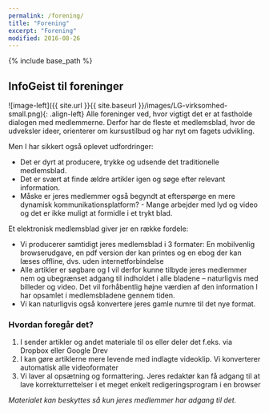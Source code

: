 ```yaml
---
permalink: /forening/
title: "Forening"
excerpt: "Forening"
modified: 2016-08-26
---
```


{% include base_path %}

## InfoGeist til foreninger

![image-left]({{ site.url }}{{ site.baseurl }}/images/LG-virksomhed-small.png){: .align-left}
Alle foreninger ved, hvor vigtigt det er at fastholde dialogen med medlemmerne. Derfor har de fleste et medlemsblad, hvor de udveksler ideer, orienterer om kursustilbud og har nyt om fagets udvikling.

Men I har sikkert også oplevet udfordringer:

- Det er dyrt at producere, trykke og udsende det traditionelle medlemsblad.
- Det er svært at finde ældre artikler igen og søge efter relevant information.
- Måske er jeres medlemmer også begyndt at efterspørge en mere dynamisk kommunikationsplatform? - Mange arbejder med lyd og video og det er ikke muligt at formidle i et trykt blad.

Et elektronisk medlemsblad giver jer en række fordele:
- Vi producerer samtidigt jeres medlemsblad i 3 formater: En mobilvenlig browserudgave, en pdf version der kan printes og en ebog der kan læses offline, dvs. uden internetforbindelse
- Alle artikler er søgbare og I vil derfor kunne tilbyde jeres medlemmer nem og ubegrænset adgang til indholdet i alle bladene – naturligvis med billeder og video. Det vil forhåbentlig højne værdien af den information I har opsamlet i medlemsbladene gennem tiden.
- Vi kan naturligvis også konvertere jeres gamle numre til det nye format.

### Hvordan foregår det?

1. I sender artikler og andet materiale til os eller deler det f.eks. via Dropbox eller Google Drev
2. I kan gøre artiklerne mere levende med indlagte videoklip. Vi konverterer automatisk alle videoformater
3. Vi laver al opsætning og formattering. Jeres redaktør kan få adgang til at lave korrekturrettelser i et meget enkelt redigeringsprogram i en browser

*Materialet kan beskyttes så kun jeres medlemmer har adgang til det.*
